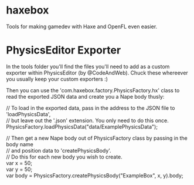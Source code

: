 haxebox
=======

Tools for making gamedev with Haxe and OpenFL even easier.

PhysicsEditor Exporter
======================

In the tools folder you'll find the files you'll need to add as a custom exporter within PhysicsEditor (by @CodeAndWeb). Chuck these whereever you usually keep your custom exporters :)

Then you can use the 'com.haxebox.factory.PhysicsFactory.hx' class to read the exported JSON data and create you a Nape body thusly:

// To load in the exported data, pass in the address to the JSON file to 'loadPhysicsData',  
// but leave out the '.json' extension. You only need to do this once.  
PhysicsFactory.loadPhysicsData("data/ExamplePhysicsData");  

// Then get a new Nape body out of PhysicsFactory class by passing in the body name  
// and position data to 'createPhysicsBody'.  
// Do this for each new body you wish to create.  
var x = 50;  
var y = 50;  
var body = PhysicsFactory.createPhysicsBody("ExampleBox", x, y).body;  
